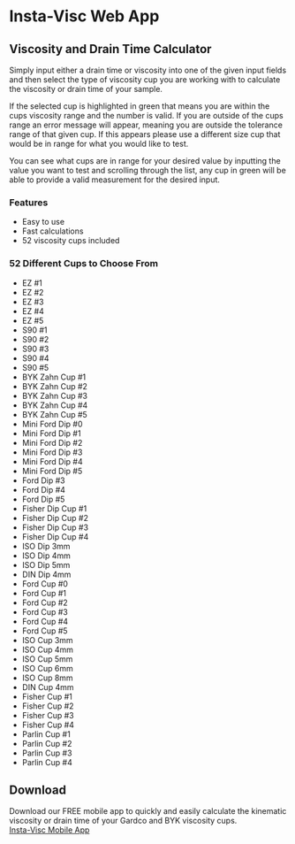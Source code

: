 # Insta-Visc Web App

## Viscosity and Drain Time Calculator

Simply input either a drain time or viscosity into one of the given input fields and then select the type of viscosity cup you are working with to calculate the viscosity or drain time of your sample.

If the selected cup is highlighted in green that means you are within the cups viscosity range and the number is valid. If you are outside of the cups range an error message will appear, meaning you are outside the tolerance range of that given cup. If this appears please use a different size cup that would be in range for what you would like to test.

You can see what cups are in range for your desired value by inputting the value you want to test and scrolling through the list, any cup in green will be able to provide a valid measurement for the desired input.

### Features

- Easy to use
- Fast calculations
- 52 viscosity cups included

### 52 Different Cups to Choose From

- EZ #1
- EZ #2
- EZ #3
- EZ #4
- EZ #5
- S90 #1
- S90 #2
- S90 #3
- S90 #4
- S90 #5
- BYK Zahn Cup #1
- BYK Zahn Cup #2
- BYK Zahn Cup #3
- BYK Zahn Cup #4
- BYK Zahn Cup #5
- Mini Ford Dip #0
- Mini Ford Dip #1
- Mini Ford Dip #2
- Mini Ford Dip #3
- Mini Ford Dip #4
- Mini Ford Dip #5
- Ford Dip #3
- Ford Dip #4
- Ford Dip #5
- Fisher Dip Cup #1
- Fisher Dip Cup #2
- Fisher Dip Cup #3
- Fisher Dip Cup #4
- ISO Dip 3mm
- ISO Dip 4mm
- ISO Dip 5mm
- DIN Dip 4mm
- Ford Cup #0
- Ford Cup #1
- Ford Cup #2
- Ford Cup #3
- Ford Cup #4
- Ford Cup #5
- ISO Cup 3mm
- ISO Cup 4mm
- ISO Cup 5mm
- ISO Cup 6mm
- ISO Cup 8mm
- DIN Cup 4mm
- Fisher Cup #1
- Fisher Cup #2
- Fisher Cup #3
- Fisher Cup #4
- Parlin Cup #1
- Parlin Cup #2
- Parlin Cup #3
- Parlin Cup #4

## Download

Download our FREE mobile app to quickly and easily calculate the kinematic viscosity or drain time of your Gardco and BYK viscosity cups. </br>
[Insta-Visc Mobile App](https://gardco.com/pages/viscosity/vi/insta-visc-app.cfm)
